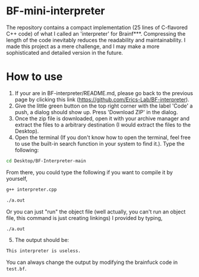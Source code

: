 # BF-mini-interpreter
The repository contains a compact implementation (25 lines of C-flavored C++ code) of what I called an 'interpreter' for Brainf***. Compressing the length of the code inevitably reduces the readability and maintainability. I made this project as a mere challenge, and I may make a more sophisticated and detailed version in the future.

# How to use

1.  If your are in BF-interpreter/README.md, please go back to the previous page by clicking this link (https://github.com/Erics-Lab/BF-interpreter).
2.  Give the little green button on the top right corner with the label 'Code' a push, a dialog should show up. Press 'Download ZIP' in the dialog.
3.  Once the zip file is downloaded, open it with your archive manager and extract the files to a arbitrary destination (I would extract the files to the Desktop).
4.  Open the terminal (If you don't know how to open the terminal, feel free to use the built-in search function in your system to find it.). Type the following:

```bash
cd Desktop/BF-Interpreter-main
```
  From there, you could type the following if you want to compile it by yourself,
```bash
g++ interpreter.cpp
```
```bash
./a.out
```
  Or you can just "run" the object file (well actually, you can't run an object file, this command is just creating linkings) I provided by typing,
```bash
./a.out
```
5.  The output should be:

```bash
This interpreter is useless.
```
  
  You can always change the output by modifying the brainfuck code in ```test.bf```.
